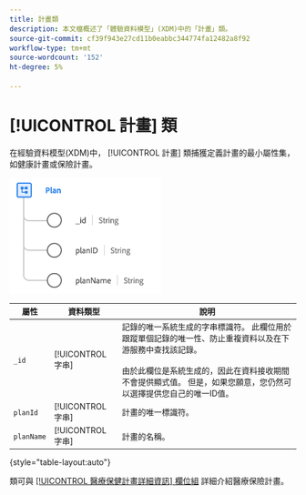 ```yaml
---
title: 計畫類
description: 本文檔概述了「體驗資料模型」(XDM)中的「計畫」類。
source-git-commit: cf39f943e27cd11b0eabbc344774fa12482a8f92
workflow-type: tm+mt
source-wordcount: '152'
ht-degree: 5%

---
```


# [!UICONTROL 計畫] 類

在經驗資料模型(XDM)中， [!UICONTROL 計畫] 類捕獲定義計畫的最小屬性集，如健康計畫或保險計畫。

![類結構](../images/classes/plan.png)

| 屬性 | 資料類型 | 說明 |
| --- | --- | --- |
| `_id` | [!UICONTROL 字串] | 記錄的唯一系統生成的字串標識符。 此欄位用於跟蹤單個記錄的唯一性、防止重複資料以及在下游服務中查找該記錄。<br><br>由於此欄位是系統生成的，因此在資料接收期間不會提供顯式值。 但是，如果您願意，您仍然可以選擇提供您自己的唯一ID值。 |
| `planId` | [!UICONTROL 字串] | 計畫的唯一標識符。 |
| `planName` | [!UICONTROL 字串] | 計畫的名稱。 |

{style=&quot;table-layout:auto&quot;}

類可與 [[!UICONTROL 醫療保健計畫詳細資訊] 欄位組](../field-groups/plan/healthcare-plan-details.md) 詳細介紹醫療保險計畫。
